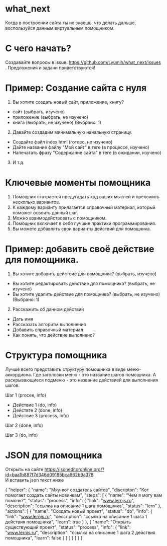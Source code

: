 # what_next
Когда в построении сайта ты не знаешь, что делать дальше, воспользуйся данным виртуальным помощником.

# С чего начать?
Создавайте вопросы в issue. https://github.com/Lyumih/what_next/issues .
Предложения и задачи приветствуются!

# Пример: Создание сайта с нуля
1. Вы хотите создать новый сайт, приложение, книгу?
- сайт (выбрать, изучено)
- приложение  (выбрать, не изучено)
- книга (выбрать, не изучено)
(Выбрано: 1)
2. Давайте создадим минимальную начальную страницу.
- Создайте файл index.html (готово, не изучено)
- Дайте название файлу "Мой сайт" в теге <title></title> (в процессе, изучено)
- Напечатать фразу "Содержание сайта" в теге <body></body> (в ожидании, изучено)

3. И т.д.

# Ключевые моменты помощника
1. Помощник статрается предугадать ход ваших мыслей и преложить несколько вариантов.
2. К каждому варианту прилагается справочный материал, который поможет освоить данный шаг.
3. Можно взаимодействовать с помощником.
4. Помощник включает в себя лучшие практики программирования.
5. Вы можете добавлять свои варианты действий для помощника.

# Пример: добавить своё действие для помощника.
1. Вы хотите добавить действие для помощника? (выбрать, изучено)
- Вы хотите редактировать действие для помощника? (выбрать, не изучено)
- Вы хотите удалить действие для помощника? (выбрать, не изучено)
(Выбрано: 1)

2. Расскажить об данном действии
- Дать имя
- Рассказать алгоритм выполнения
- Добавить справочный материал
- Как понять, что действие выполнено?

# Структура помощника
Лучше всего представить структуру помощника в виде меню-аккордиона.
Где заголовки меню - это название шагов помощника.
А раскрывающиеся подменю - это название действией для выполнения шагов.

Шаг 1 (procee, info)
- Действие 1 (do, info)
- Действте 2 (done, info)
- Действие 3 (process, info)

Шаг 2 (done, info)

Шаг 3 (do, info)

# JSON для помощника
Открыть на сайте https://jsoneditoronline.org/?id=baa1b887f7d346d09185bca662b9a378  
И вставить json текст ниже  

{
  "helper": {
    "name": "Мяу-кот создатель сайтов",
    "discripton": "Кот помогает создать сайты новичкам",
    "steps": [
      {
        "name": "Чем я могу вам помочь?",
        "status": "process",
        "info": {
          "link": "www.lernjs.ru",
          "description": "ссылка на описание 1 шага помощника",
          "status": "lern"
        },
        "actions": [
          {
            "name": "Создать новый проект",
            "status": "do",
            "info": {
              "link": "www.lernjs.ru",
              "description": "ссылка на описание 1 шага 1 действия помощника",
              "learn": true
            }
          },
          {
            "name": "Открыть существующий проект",
            "status": "process",
            "info": {
              "link": "www.lernjs.ru",
              "description": "ссылка на описание 1 шага 2 действия помощника",
              "learn": false
            }
          }
        ]
      }
    ]
  }
}
